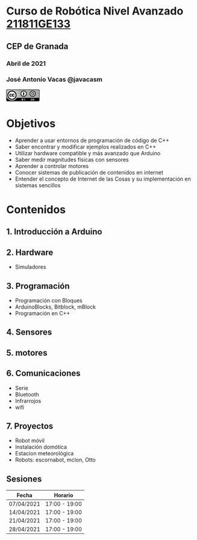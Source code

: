 # Curso de Robótica Nivel Avanzado [211811GE133](https://www.juntadeandalucia.es/educacion/secretariavirtual/consultaCEP/actividad/211811GE133/)
## CEP de Granada

### Abril de 2021


### José Antonio Vacas @javacasm


![Licencia CC](./images/CCbySQ_88x31.png)



# Objetivos
* Aprender a usar entornos de programación de código de C++
* Saber encontrar y modificar ejemplos realizados en C++
* Utilizar hardware compatible y más avanzado que Arduino
* Saber medir magnitudes físicas con sensores
* Aprender a controlar motores 
* Conocer sistemas de publicación de contenidos en internet
* Entender el concepto de Internet de las Cosas y su implementación en sistemas sencillos


# Contenidos

## 1. Introducción a Arduino

## 2. Hardware
* Simuladores

## 3. Programación 
* Programación con Bloques
* ArduinoBlocks, Bitblock, mBlock
* Programación en C++

## 4. Sensores

## 5.  motores

## 6. Comunicaciones
* Serie
* Bluetooth
* Infrarrojos
* wifi

## 7. Proyectos
* Robot móvil
* Instalación domótica
* Estacion meteorológica
* Robots: escornabot, mclon, Otto

## Sesiones

Fecha|Horario
---|---
07/04/2021| 17:00 -	19:00
14/04/2021|	17:00 -	19:00
21/04/2021|	17:00 -	19:00
28/04/2021|	17:00 -	19:00

